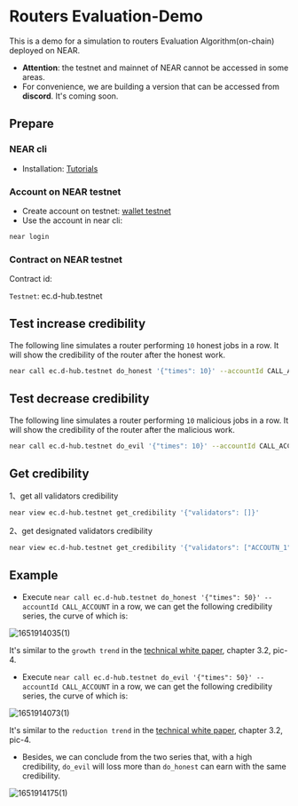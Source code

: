 # Routers Evaluation-Demo
This is a demo for a simulation to routers Evaluation Algorithm(on-chain) deployed on NEAR.

* **Attention**: the testnet and mainnet of NEAR cannot be accessed in some areas.
* For convenience, we are building a version that can be accessed from **discord**. It's coming soon.  

## Prepare
### NEAR cli

* Installation: [Tutorials](https://docs.near.org/docs/tools/near-cli#installation)

### Account on NEAR testnet

* Create account on testnet: [wallet testnet](https://wallet.testnet.near.org/)
* Use the account in near cli:
```sh
near login 
```

### Contract on NEAR testnet

Contract id:

`Testnet`: ec.d-hub.testnet

## Test increase credibility
The following line simulates a router performing `10` honest jobs in a row. It will show the credibility of the router after the honest work. 
```sh
near call ec.d-hub.testnet do_honest '{"times": 10}' --accountId CALL_ACCOUNT
```

## Test decrease credibility
The following line simulates a router performing `10` malicious jobs in a row. It will show the credibility of the router after the malicious work.
```sh
near call ec.d-hub.testnet do_evil '{"times": 10}' --accountId CALL_ACCOUNT
```

## Get credibility

1、get all validators credibility

```sh
near view ec.d-hub.testnet get_credibility '{"validators": []}'
```

2、get designated validators credibility

```sh
near view ec.d-hub.testnet get_credibility '{"validators": ["ACCOUTN_1", "ACCOUNT_2"]}'
```

## Example
* Execute `near call ec.d-hub.testnet do_honest '{"times": 50}' --accountId CALL_ACCOUNT` in a row, we can get the following credibility series, the curve of which is:

![1651914035(1)](https://user-images.githubusercontent.com/83746881/167247276-a2b82eaa-8010-401b-8e27-538781016c33.png)

It's similar to the `growth trend` in the [technical white paper](https://github.com/dantenetwork/Pitch-Deck/blob/main/Dante%20Network%EF%BC%9AThe%20_Internet%20protocol%20stack_%20of%20Web3.pdf), chapter 3.2, pic-4.

* Execute `near call ec.d-hub.testnet do_evil '{"times": 50}' --accountId CALL_ACCOUNT` in a row, we can get the following credibility series, the curve of which is:

![1651914073(1)](https://user-images.githubusercontent.com/83746881/167247295-434c95f5-d421-48ec-8127-de9406f2dab1.png)

It's similar to the `reduction trend` in the [technical white paper](https://github.com/dantenetwork/Pitch-Deck/blob/main/Dante%20Network%EF%BC%9AThe%20_Internet%20protocol%20stack_%20of%20Web3.pdf), chapter 3.2, pic-4.

* Besides, we can conclude from the two series that, with a high credibility, `do_evil` will loss more than `do_honest` can earn with the same credibility.

![1651914175(1)](https://user-images.githubusercontent.com/83746881/167247352-56a77ac4-2948-47d0-b1f4-f8ccbdab7a3f.png)
